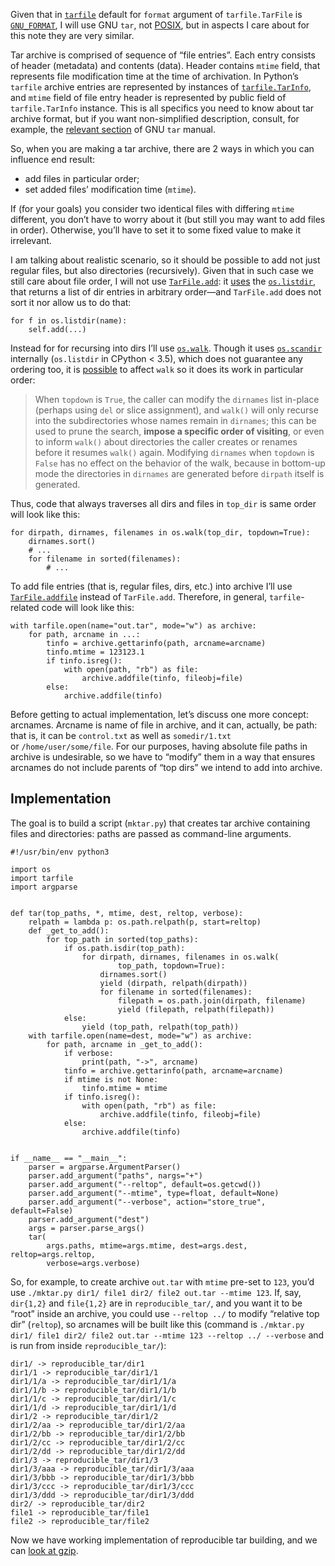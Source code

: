 Given that in [`tarfile`](https://docs.python.org/3.5/library/tarfile.html)
default for `format` argument of `tarfile.TarFile` is [`GNU_FORMAT`](https://hg.python.org/cpython/file/b8233c779ff7/Lib/tarfile.py#l106), I will use GNU `tar`, not [POSIX](http://pubs.opengroup.org/onlinepubs/9699919799/utilities/pax.html),
but in aspects I care about for this note they are very similar.

Tar archive is comprised of sequence of “file entries”. Each entry consists of header (metadata)
and contents (data). Header contains `mtime` field, that represents file modification time
at the time of archivation. In Python’s `tarfile` archive entries are represented by instances
of [`tarfile.TarInfo`](https://hg.python.org/cpython/file/b8233c779ff7/Lib/tarfile.py#l720),
and `mtime` field of file entry header is represented by public field of `tarfile.TarInfo` instance.
This is all specifics you need to know about tar archive format,
but if you want non-simplified description, consult, for example, the [relevant section](https://www.gnu.org/software/tar/manual/html_node/Standard.html) of GNU `tar` manual.

So, when you are making a tar archive, there are 2 ways in which you can influence end result:

 * add files in particular order;
 * set added files’ modification time (`mtime`).

If (for your goals) you consider two identical files with differing `mtime` different, you
don’t have to worry about it (but still you may want to add files in order). Otherwise,
you’ll have to set it to some fixed value to make it irrelevant.

I am talking about realistic scenario, so it should be possible to add not just regular files,
but also directories (recursively). Given that in such case we still care about file order,
I will not use [`TarFile.add`](https://docs.python.org/3.5/library/tarfile.html#tarfile.TarFile.add):
it [uses](https://hg.python.org/cpython/file/b8233c779ff7/Lib/tarfile.py#l1950)
the [`os.listdir`](https://docs.python.org/3.5/library/os.html#os.listdir), that returns a list
of dir entries in arbitrary order—and `TarFile.add` does not sort it nor allow us to do that:

```
for f in os.listdir(name):
    self.add(...)
```

Instead for for recursing into dirs I’ll use [`os.walk`](https://docs.python.org/3.5/library/os.html#os.walk).
Though it uses [`os.scandir`](https://docs.python.org/3.5/library/os.html#os.scandir) internally (`os.listdir`
in CPython < 3.5), which does not guarantee any ordering too, it is [possible](https://docs.python.org/3.5/library/os.html#os.walk)
to affect `walk` so it does its work in particular order:

> When `topdown` is `True`, the caller can modify the `dirnames` list in-place
> (perhaps using `del` or slice assignment), and `walk()` will only recurse into
> the subdirectories whose names remain in `dirnames`; this can be used to prune the search,
> **impose a specific order of visiting**, or even to inform `walk()` about directories the
> caller creates or renames before it resumes `walk()` again.
> Modifying `dirnames` when `topdown` is `False` has no effect on the behavior of the walk,
> because in bottom-up mode the directories in `dirnames` are generated before `dirpath`
> itself is generated.

Thus, code that always traverses all dirs and files in `top_dir` is same order
will look like this:

```
for dirpath, dirnames, filenames in os.walk(top_dir, topdown=True):
    dirnames.sort()
    # ...
    for filename in sorted(filenames):
        # ...
```

To add file entries (that is, regular files, dirs, etc.) into archive I’ll use
[`TarFile.addfile`](https://docs.python.org/3.5/library/tarfile.html#tarfile.TarFile.addfile) instead of
`TarFile.add`. Therefore, in general, `tarfile`-related code will look like this:

```
with tarfile.open(name="out.tar", mode="w") as archive:
    for path, arcname in ...:
        tinfo = archive.gettarinfo(path, arcname=arcname)
        tinfo.mtime = 123123.1
        if tinfo.isreg():
            with open(path, "rb") as file:
                archive.addfile(tinfo, fileobj=file)
        else:
            archive.addfile(tinfo)
```

Before getting to actual implementation, let’s discuss one more concept: arcnames.
Arcname is name of file in archive, and it can, actually, be path: that is, it can
be `control.txt` as well as `somedir/1.txt` or `/home/user/some/file`. For our purposes,
having absolute file paths in archive is undesirable, so we have to “modify” them in a
way that ensures arcnames do not include parents of “top dirs” we intend to add into
archive.


Implementation
--------------

The goal is to build a script (`mktar.py`) that creates tar archive containing files
and directories: paths are passed as command-line arguments.

```
#!/usr/bin/env python3

import os
import tarfile
import argparse


def tar(top_paths, *, mtime, dest, reltop, verbose):
    relpath = lambda p: os.path.relpath(p, start=reltop)
    def _get_to_add():
        for top_path in sorted(top_paths):
            if os.path.isdir(top_path):
                for dirpath, dirnames, filenames in os.walk(
                        top_path, topdown=True):
                    dirnames.sort()
                    yield (dirpath, relpath(dirpath))
                    for filename in sorted(filenames):
                        filepath = os.path.join(dirpath, filename)
                        yield (filepath, relpath(filepath))
            else:
                yield (top_path, relpath(top_path))
    with tarfile.open(name=dest, mode="w") as archive:
        for path, arcname in _get_to_add():
            if verbose:
                print(path, "->", arcname)
            tinfo = archive.gettarinfo(path, arcname=arcname)
            if mtime is not None:
                tinfo.mtime = mtime
            if tinfo.isreg():
                with open(path, "rb") as file:
                    archive.addfile(tinfo, fileobj=file)
            else:
                archive.addfile(tinfo)


if __name__ == "__main__":
    parser = argparse.ArgumentParser()
    parser.add_argument("paths", nargs="+")
    parser.add_argument("--reltop", default=os.getcwd())
    parser.add_argument("--mtime", type=float, default=None)
    parser.add_argument("--verbose", action="store_true", default=False)
    parser.add_argument("dest")
    args = parser.parse_args()
    tar(
        args.paths, mtime=args.mtime, dest=args.dest, reltop=args.reltop,
        verbose=args.verbose)
```

So, for example, to create archive `out.tar` with `mtime` pre-set to `123`,
you’d use `./mktar.py dir1/ file1 dir2/ file2 out.tar --mtime 123`. If, say,
`dir{1,2}` and `file{1,2}` are in `reproducible_tar/`, and you want it to
be “root” inside an archive, you could use `--reltop ../` to modify “relative
top dir” (`reltop`), so arcnames will be built like this
(command is `./mktar.py dir1/ file1 dir2/ file2 out.tar --mtime 123 --reltop ../ --verbose`
and is run from inside `reproducible_tar/`):

```
dir1/ -> reproducible_tar/dir1
dir1/1 -> reproducible_tar/dir1/1
dir1/1/a -> reproducible_tar/dir1/1/a
dir1/1/b -> reproducible_tar/dir1/1/b
dir1/1/c -> reproducible_tar/dir1/1/c
dir1/1/d -> reproducible_tar/dir1/1/d
dir1/2 -> reproducible_tar/dir1/2
dir1/2/aa -> reproducible_tar/dir1/2/aa
dir1/2/bb -> reproducible_tar/dir1/2/bb
dir1/2/cc -> reproducible_tar/dir1/2/cc
dir1/2/dd -> reproducible_tar/dir1/2/dd
dir1/3 -> reproducible_tar/dir1/3
dir1/3/aaa -> reproducible_tar/dir1/3/aaa
dir1/3/bbb -> reproducible_tar/dir1/3/bbb
dir1/3/ccc -> reproducible_tar/dir1/3/ccc
dir1/3/ddd -> reproducible_tar/dir1/3/ddd
dir2/ -> reproducible_tar/dir2
file1 -> reproducible_tar/file1
file2 -> reproducible_tar/file2
```

Now we have working implementation of reproducible tar building, and we can
[look at gzip](/notes/how-to-create-.gz-reproducibly/).
